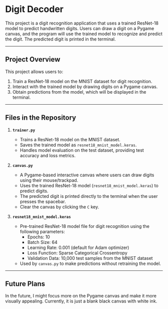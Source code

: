 # Digit Decoder
This project is a digit recognition application that uses a trained ResNet-18 model to predict handwritten digits. Users can draw a digit on a Pygame canvas, and the program will use the trained model to recognize and predict the digit. The predicted digit is printed in the terminal.

---

## Project Overview

This project allows users to:
1. Train a ResNet-18 model on the MNIST dataset for digit recognition.
2. Interact with the trained model by drawing digits on a Pygame canvas.
3. Obtain predictions from the model, which will be displayed in the terminal.

---

## Files in the Repository

1. **`trainer.py`**
   - Trains a ResNet-18 model on the MNIST dataset.
   - Saves the trained model as `resnet18_mnist_model.keras`.
   - Handles model evaluation on the test dataset, providing test accuracy and loss metrics.

2. **`canvas.py`**
   - A Pygame-based interactive canvas where users can draw digits using their mouse/trackpad.
   - Uses the trained ResNet-18 model (`resnet18_mnist_model.keras`) to predict digits.
   - The predicted digit is printed directly to the terminal when the user presses the spacebar.
   - Clear the canvas by clicking the `C` key.
     
3. **`resnet18_mnist_model.keras`**
   - Pre-trained ResNet-18 model file for digit recognition using the following parameters:
        - Epochs: 10
        - Batch Size: 64
        - Learning Rate: 0.001 (default for Adam optimizer)
        - Loss Function: Sparse Categorical Crossentropy
        - Validation Data: 10,000 test samples from the MNIST dataset
   - Used by `canvas.py` to make predictions without retraining the model.
---

## Future Plans
In the future, I might focus more on the Pygame canvas and make it more visually appealing. Currently, it is just a blank black canvas with white ink.
